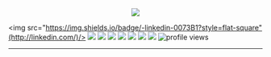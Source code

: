 <div align="center">
  <img max-width="800" src="https://github.com/yoowho/yoowho/blob/30b14ccc1f1f48f64fe3358a4e9ddd07c7a9dd8b/banner.png"/>
</div>


  <img src="https://img.shields.io/badge/-linkedin-0073B1?style=flat-square"(http://linkedin.com/)/>
  [![](https://img.shields.io/badge/-twitter-1C9CEA?style=flat-square)](https://twitter.com/yoo__who)
  [![](https://img.shields.io/badge/-resume-332B40?style=flat-square&color=449293)](https://resume.io/)
  [![](https://img.shields.io/badge/Tableau-E97627?style=flat-square&logo=Tableau&logoColor=white&color=9298ba)]()
  [![](https://img.shields.io/badge/JavaScript-323330?style=flat-square&logo=javascript&logoColor=F7DF1E&color=5f73b3)]()
  [![](https://img.shields.io/badge/C%2B%2B-00599C?style=flat-square=c%2B%2B&logoColor=white)]()
  [![](https://img.shields.io/badge/R-276DC3?style=flat-square&logo=r&logoColor=white)]()
  [![](https://img.shields.io/badge/Python-FFD43B?style=flat-square&logo=python&logoColor=blue&color=f18db5)]()
  <img src="https://komarev.com/ghpvc/?username=yoowho&style=flat-square&color=blue" alt="profile views"/>

---

